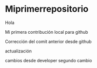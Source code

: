 # Miprimerrepositorio
Hola

Mi primera contribución local para github

Corrección del comit anterior desde github


actualización

cambios desde developer
segundo cambio
